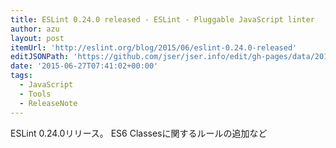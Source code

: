 ```yaml
---
title: ESLint 0.24.0 released - ESLint - Pluggable JavaScript linter
author: azu
layout: post
itemUrl: 'http://eslint.org/blog/2015/06/eslint-0.24.0-released'
editJSONPath: 'https://github.com/jser/jser.info/edit/gh-pages/data/2015/06/index.json'
date: '2015-06-27T07:41:02+00:00'
tags:
  - JavaScript
  - Tools
  - ReleaseNote
---
```

ESLint 0.24.0リリース。
ES6 Classesに関するルールの追加など

